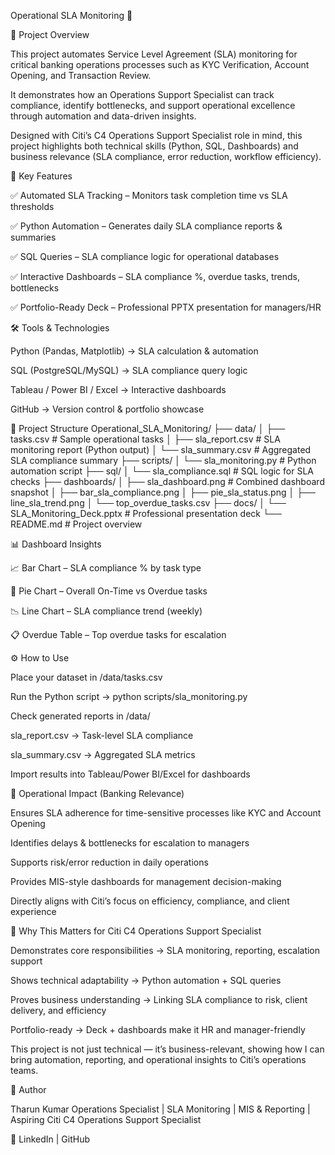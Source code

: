 Operational SLA Monitoring 🚀

📌 Project Overview

This project automates Service Level Agreement (SLA) monitoring for critical banking operations processes such as KYC Verification, Account Opening, and Transaction Review.

It demonstrates how an Operations Support Specialist can track compliance, identify bottlenecks, and support operational excellence through automation and data-driven insights.

Designed with Citi’s C4 Operations Support Specialist role in mind, this project highlights both technical skills (Python, SQL, Dashboards) and business relevance (SLA compliance, error reduction, workflow efficiency).

🔑 Key Features

✅ Automated SLA Tracking – Monitors task completion time vs SLA thresholds

✅ Python Automation – Generates daily SLA compliance reports & summaries

✅ SQL Queries – SLA compliance logic for operational databases

✅ Interactive Dashboards – SLA compliance %, overdue tasks, trends, bottlenecks

✅ Portfolio-Ready Deck – Professional PPTX presentation for managers/HR

🛠 Tools & Technologies

Python (Pandas, Matplotlib) → SLA calculation & automation

SQL (PostgreSQL/MySQL) → SLA compliance query logic

Tableau / Power BI / Excel → Interactive dashboards

GitHub → Version control & portfolio showcase

📂 Project Structure
Operational_SLA_Monitoring/
├── data/
│   ├── tasks.csv           # Sample operational tasks
│   ├── sla_report.csv      # SLA monitoring report (Python output)
│   └── sla_summary.csv     # Aggregated SLA compliance summary
├── scripts/
│   └── sla_monitoring.py   # Python automation script
├── sql/
│   └── sla_compliance.sql  # SQL logic for SLA checks
├── dashboards/
│   ├── sla_dashboard.png   # Combined dashboard snapshot
│   ├── bar_sla_compliance.png
│   ├── pie_sla_status.png
│   ├── line_sla_trend.png
│   └── top_overdue_tasks.csv
├── docs/
│   └── SLA_Monitoring_Deck.pptx  # Professional presentation deck
└── README.md               # Project overview

📊 Dashboard Insights

📈 Bar Chart – SLA compliance % by task type

🥧 Pie Chart – Overall On-Time vs Overdue tasks

📉 Line Chart – SLA compliance trend (weekly)

📋 Overdue Table – Top overdue tasks for escalation

⚙️ How to Use

Place your dataset in /data/tasks.csv

Run the Python script → python scripts/sla_monitoring.py

Check generated reports in /data/

sla_report.csv → Task-level SLA compliance

sla_summary.csv → Aggregated SLA metrics

Import results into Tableau/Power BI/Excel for dashboards

📌 Operational Impact (Banking Relevance)

Ensures SLA adherence for time-sensitive processes like KYC and Account Opening

Identifies delays & bottlenecks for escalation to managers

Supports risk/error reduction in daily operations

Provides MIS-style dashboards for management decision-making

Directly aligns with Citi’s focus on efficiency, compliance, and client experience

🎯 Why This Matters for Citi C4 Operations Support Specialist

Demonstrates core responsibilities → SLA monitoring, reporting, escalation support

Shows technical adaptability → Python automation + SQL queries

Proves business understanding → Linking SLA compliance to risk, client delivery, and efficiency

Portfolio-ready → Deck + dashboards make it HR and manager-friendly

This project is not just technical — it’s business-relevant, showing how I can bring automation, reporting, and operational insights to Citi’s operations teams.

👤 Author

Tharun Kumar
Operations Specialist | SLA Monitoring | MIS & Reporting | Aspiring Citi C4 Operations Support Specialist

🔗 LinkedIn | GitHub
